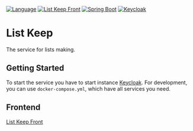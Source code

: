 [![Language](https://img.shields.io/badge/Language-Russian-blue.svg)](README.ru-RU.md)
[![List Keep Front](https://img.shields.io/badge/List%20Keep-Front-informational.svg)](https://github.com/vanbv/list-keep-front)
[![Spring Boot](https://img.shields.io/badge/-Spring%20Boot-green)](https://spring.io/projects/spring-boot)
[![Keycloak](https://img.shields.io/badge/-Keycloak-blue)](https://www.keycloak.org/)

# List Keep
The service for lists making.

## Getting Started
To start the service you have to start instance [Keycloak](https://www.keycloak.org/).
For development, you can use `docker-compose.yml`, which have all services you need.

## Frontend
[List Keep Front](https://github.com/vanbv/list-keep-front)